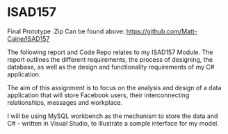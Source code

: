 # ISAD157
Final Prototype .Zip Can be found above: https://github.com/Matt-Caine/ISAD157

The following report and Code Repo relates to my ISAD157 Module. The report outlines the different requirements, the process of designing, the database, as well as the design and functionality requirements of my C# application. 

The aim of this assignment is to focus on the analysis and design of a data application that will store Facebook users, their interconnecting relationships, messages and workplace. 

I will be using MySQL workbench as the mechanism to store the data and C# - written in Visual Studio, to illustrate a sample interface for my model.
